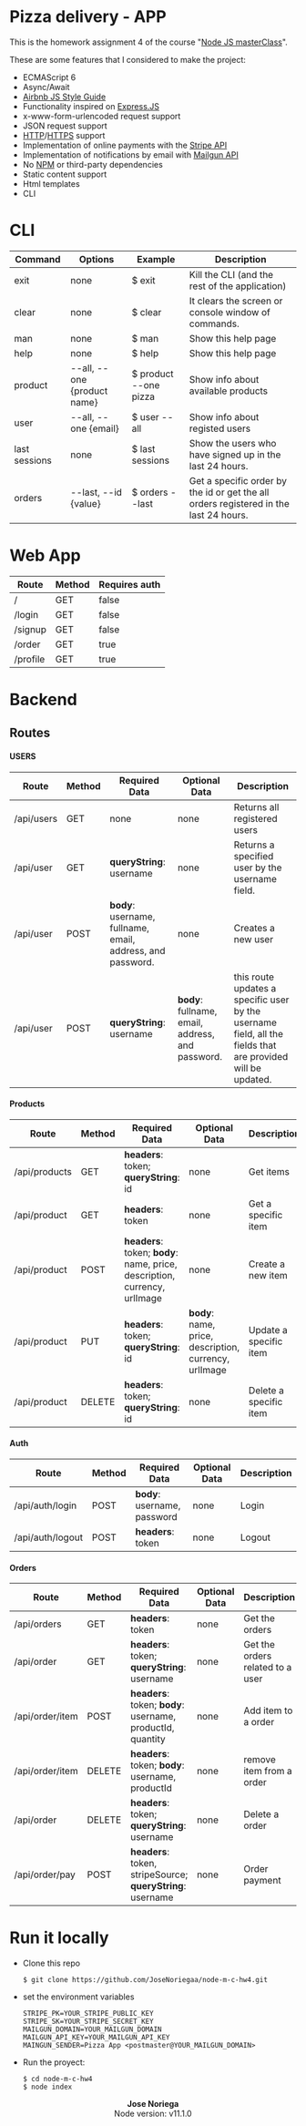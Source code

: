 # Pizza delivery - APP

This is the homework assignment 4 of the course "[Node JS masterClass](https://pirple.thinkific.com/courses/the-nodejs-master-class)".

These are some features that I considered to make the project:
- ECMAScript 6
- Async/Await
- [Airbnb JS Style Guide](https://github.com/airbnb/javascript)
- Functionality inspired on [Express.JS](https://expressjs.com)
- x-www-form-urlencoded request support
- JSON request support
- [HTTP](https://en.wikipedia.org/wiki/Hypertext_Transfer_Protocol)/[HTTPS](https://en.wikipedia.org/wiki/HTTPS) support
- Implementation of online payments with the [Stripe API](https://stripe.com/docs/api)
- Implementation of notifications by email with [Mailgun API](https://documentation.mailgun.com/en/latest/api_reference.html)
- No [NPM](https://docs.npmjs.com/about-npm/) or third-party dependencies
- Static content support
- Html templates
- CLI

# CLI
| Command | Options | Example| Description |
| -- | -- | -- |  -- |
| exit | none | $ exit  | Kill the CLI (and the rest of the application)  |
| clear | none | $ clear  | It clears the screen or console window of commands. |
| man | none | $ man | Show this help page |
| help | none | $ help  | Show this help page |
| product | --all, --one {product name} | $ product --one pizza | Show info about available products |
| user | --all, --one {email} | $ user --all | Show info about registed users |
| last sessions | none | $ last sessions | Show the users who have signed up in the last 24 hours. |
| orders | --last, --id {value} | $ orders --last  | Get a specific order by the id or get the all orders registered in the last 24 hours. |

# Web App
| Route | Method | Requires auth |
|--|--|--|
| / | GET | false |
| /login | GET | false |
| /signup | GET | false |
| /order | GET | true |
| /profile | GET | true |

# Backend
## Routes 
#### USERS
| Route | Method | Required Data | Optional Data | Description |
|--|--|--|--|--|
| /api/users | GET | none | none | Returns all registered users |
| /api/user | GET | **queryString**: username | none | Returns a specified user by the username field.|
| /api/user | POST | **body**: username, fullname, email, address, and password.| none | Creates a new user |
| /api/user | POST | **queryString**: username | **body**: fullname, email, address, and password. | this route updates a specific user by the username field, all the fields that are provided will be updated.|

#### Products
| Route | Method | Required Data | Optional Data | Description |
|--|--|--|--|--|
| /api/products | GET | **headers**: token; **queryString**: id | none | Get items |
| /api/product | GET | **headers**: token | none | Get a specific item |
| /api/product | POST | **headers**: token; **body**: name, price, description, currency, urlImage| none | Create a new item |
| /api/product | PUT |  **headers**: token; **queryString**: id |  **body**: name, price, description, currency, urlImage | Update a specific item |
| /api/product | DELETE | **headers**: token; **queryString**: id | none | Delete a specific item |

#### Auth
| Route | Method | Required Data | Optional Data | Description |
|--|--|--|--|--|
| /api/auth/login | POST | **body**: username, password | none | Login |
| /api/auth/logout | POST | **headers**: token | none | Logout |

#### Orders
| Route | Method | Required Data | Optional Data | Description |
|--|--|--|--|--|
| /api/orders | GET | **headers**: token | none | Get the orders |
| /api/order | GET | **headers**: token; **queryString**: username | none | Get the orders related to a user |
| /api/order/item | POST | **headers**: token; **body**: username, productId, quantity | none | Add item to a order |
| /api/order/item | DELETE | **headers**: token; **body**: username, productId | none | remove item from a order |
| /api/order | DELETE | **headers**: token; **queryString**: username | none | Delete a order |
| /api/order/pay | POST | **headers**: token, stripeSource; **queryString**: username | none | Order payment |

# Run it locally

- Clone this repo
  ```console
  $ git clone https://github.com/JoseNoriegaa/node-m-c-hw4.git
  ```
- set the environment variables
  ```text
  STRIPE_PK=YOUR_STRIPE_PUBLIC_KEY
  STRIPE_SK=YOUR_STRIPE_SECRET_KEY
  MAILGUN_DOMAIN=YOUR_MAILGUN_DOMAIN
  MAILGUN_API_KEY=YOUR_MAILGUN_API_KEY
  MAINGUN_SENDER=Pizza App <postmaster@YOUR_MAILGUN_DOMAIN>
  ```
- Run the proyect:
  ```console
  $ cd node-m-c-hw4
  $ node index
  ```

<p style="width:100%; text-align:center">
  <strong>Jose Noriega</strong>
  <br>
  Node version: v11.1.0
</p>